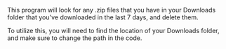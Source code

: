 This program will look for any .zip files that you have in your Downloads folder that you've downloaded in the last 7 days, and delete them.

To utilize this, you will need to find the location of your Downloads folder, and make sure to change the path in the code.
